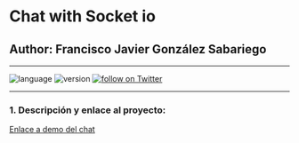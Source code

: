 # Chat with Socket io
## Author: Francisco Javier González Sabariego

---

<div style="text-align: left;">
    <img src="https://img.shields.io/badge/Node.js-12.14.1-brightgreen" alt="language">
    <img src="https://img.shields.io/badge/version-0.2.0-blue" alt="version">
    <a href="https://twitter.com/intent/follow?screen_name=Fco_Javier_Glez" target="_blank">
        <img src="https://img.shields.io/twitter/follow/Fco_Javier_Glez?style=social&logo=twitter" alt="follow on Twitter">
    </a>
</div>

---

<!-- ## Índice 
1. [Descripción y enlace al proyecto](#descripción-y-enlace-al-proyecto)
2. [Información sobre despliegue](#despliegue)
3. [Información sobre cómo usarlo](#cómo-usar-la-app)
4. [Autores](#autores)
5. [Licencia](#license) -->

### 1. Descripción y enlace al proyecto:
[Enlace a demo del chat](#)
